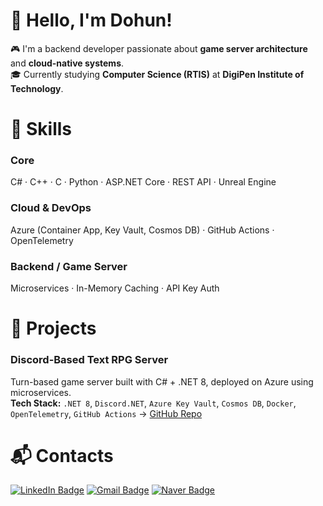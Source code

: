 # 👋 Hello, I'm Dohun!

🎮 I'm a backend developer passionate about **game server architecture** and **cloud-native systems**.  
🎓 Currently studying **Computer Science (RTIS)** at **DigiPen Institute of Technology**.

# 💪 Skills

### Core
C# · C++ · C · Python  · ASP.NET Core · REST API · Unreal Engine

### Cloud & DevOps
Azure (Container App, Key Vault, Cosmos DB) · GitHub Actions · OpenTelemetry

### Backend / Game Server
Microservices · In-Memory Caching · API Key Auth


# 🚀 Projects

### Discord-Based Text RPG Server  
Turn-based game server built with C# + .NET 8, deployed on Azure using microservices.  
**Tech Stack:** `.NET 8`, `Discord.NET`, `Azure Key Vault`, `Cosmos DB`, `Docker`, `OpenTelemetry`, `GitHub Actions`
→ [GitHub Repo](https://github.com/Dungeon-RPG-Discord-Game-Server)

# :mailbox_with_mail: Contacts
[![LinkedIn Badge](http://img.shields.io/badge/-LinkedIn-003D8F?style=flat-square&logo=github&link=https://soo-vely-dev.tistory.com/)](https://www.linkedin.com/in/dohun-lee-304971313/)
[![Gmail Badge](https://img.shields.io/badge/Gmail-d14836?style=flat-square&logo=Gmail&logoColor=white&link=mailto:kimsh1691@gmail.com)](mailto:vbn9302@gmail.com)
[![Naver Badge](https://img.shields.io/badge/Naver-03C75A?style=flat-square&logo=Naver&logoColor=white&link=mailto:rlatngus1691@naver.com)](mailto:vbn930@naver.com)
